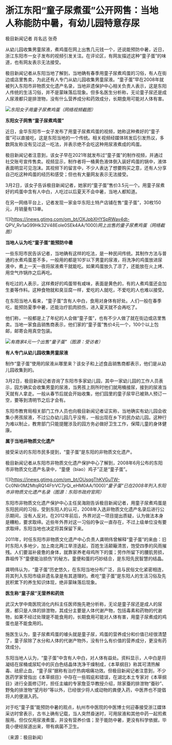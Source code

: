 # 浙江东阳“童子尿煮蛋”公开网售：当地人称能防中暑，有幼儿园特意存尿

极目新闻记者 肖名远 张奇

从幼儿园收集男童尿液，煮鸡蛋在网上出售几元钱一个，还说能预防中暑，近日，浙江东阳市一女子发布的视频引发关注。在评论区，有网友描述这种“童子蛋”的味道，也有网友表示无法接受。

极目新闻记者从东阳当地了解到，当地确有春季用童子尿煮鸡蛋的习俗，有人在街边或店里售卖，为此还有人专门从幼儿园收集男童尿液。“童子蛋”早在2008年就被列入东阳市非物质文化遗产名录，当地非遗保护中心相关负责人表示，这是东阳人传统的生活习俗，并不是蒙昧落后现象。但多名医生分析称，无论童子尿还是成人尿液都只是排泄物，没有什么营养成分和药效成分，长期食用可能对人体有害。

![](https://inews.gtimg.com/om_bt/OKck6PWccYQNyj_CdwFlRIL3oMTHuNdljTzwC46Yqgnj4AA/1000)_东阳女子用童子尿煮鸡蛋（网络视频截图）_

**东阳女子网售“童子尿煮鸡蛋”**

近日，金华东阳市一女子发布了用童子尿煮鸡蛋的视频，她称这种煮好的“童子蛋”可以直接吃，这是东阳当地的一个传统。相关视频经媒体转发后引发热议，多数网友称没有见过这一吃法，并表示绝不会吃这种用尿液煮成的鸡蛋。

极目新闻记者注意到，该女子早在2021年就发布过“童子蛋”的制作视频，并通过社交账号宣传售卖。视频显示，制作者将一桶黄色液体倒入装好鸡蛋的锅中，液体表面明显可见泡沫。其视频下的留言中，不少人表达了想要购买之意，还有人分享自己吃这种鸡蛋的经历和感受；但也有大量网友表示无法接受。

3月2日，该女子告诉极目新闻记者，她家的“童子蛋”售价3.5元一个。用童子尿煮好的鸡蛋中含有人中白，人吃过以后夏天不会中暑，当地人都知道。

在另一网络平台上，记者发现一家金华东阳土特产店铺在售“童子蛋”，30枚150元，月销量有13单。

![](https://inews.gtimg.com/om_bt/OXJpbXHYSpRWav4dt-
QPV_Rv1aG99Hk32V48Eole0SEk4AA/1000)_网上出售的童子尿煮鸡蛋（网络截图）_

**当地人认为吃“童子蛋”能预防中暑**

一些东阳市民告诉记者，当地确有这样的吃法，是一种民间传统。其制作方法与普通的水煮鸡蛋差不多，一般用的都是10岁以下男童的尿液，将洗净的鸡蛋放进尿液中，煮上一天一夜将尿液煮干就能吃。如果鸡蛋放久了凉了，还能放在火上烤、用空气炸锅炸之后再吃。

有吃过的人表示，这样煮好的鸡蛋带有咸味，表面是黄色的，有的人煮鸡蛋还会加生姜等作料。这种食物就和臭豆腐一样，爱吃的人就吃，不爱吃的人也难以接受。

在东阳当地人看来，“童子蛋”含有人中白，食用对身体有好处。人们一般在春季吃，能预防夏季中暑，还能治疗肌肉损伤，进入夏天就不会再吃了。

他们称，一般都是上了年纪的人会做“童子蛋”，也有不少人做了就在街边或店里售卖。当地一家食品销售商表示，他们家的“童子蛋”售价4元一个，100个以上包邮，邮寄会用真空包装。

![](https://inews.gtimg.com/om_bt/OMSKM22WM_7DKfnAvxt7z1DexIqGg3KML4XTb6KzDnXrIAA/1000)_有商家4元一个出售“童子蛋”（图源：受访者）_

**有人专门从幼儿园收集男童尿液**

制作“童子蛋”使用的尿液从哪里来？该女子和上述食品销售商都表示，他们是从幼儿园收集到的。

3月2日，极目新闻记者咨询了东阳市多家幼儿园，其中一家幼儿园的工作人员表示，园方确实会收集男童的尿液，当男孩上厕所时他们就用桶接尿，接到的尿液当天就有人拿走。一般从春节后就会开始收集，他们园里的童子尿早已被熟人预订一空，要等到清明节之后才会有。

东阳市教育局相关部门工作人员也向极目新闻记者证实称，当地确实有幼儿园会收集小男孩尿液，不过公办幼儿园几乎没有，一般出现在乡下的民办幼儿园。这种行为难以制止，教育部门只能提醒涉及的园方务必做好卫生工作，保障儿童的身体健康。

**属于当地非物质文化遗产**

接受采访的东阳市民多提到，“童子蛋”是东阳的非物质文化遗产。

极目新闻记者从东阳市非物质文化遗产保护中心了解到，2008年6月公布的东阳市非物质文化遗产名录中，“童便（biao）鸡子”正是“童子蛋”。

![](https://inews.gtimg.com/om_bt/OUsqgThKVGuTW-
Cc0NIr0M2MtqRQ14FtrVC7jrQi_eHM0AA/1000)_“童子蛋”已在2008年列入东阳市非物质文化遗产名录（图源：东阳市政府官网）_

东阳市非物质文化遗产保护中心主任吴海刚告诉极目新闻记者，用童子尿煮鸡蛋是东阳民间的习俗，受到东阳人的认可，2008年入选非物质文化遗产名录后进行公示期间，没有人反对。在2012年前后，外界对这一项目提出质疑，认为做法本身是糟粕，要求取缔。近些年外界对这一习俗的争议一直存在，不过上级单位没有要求取缔，东阳当地也决定将其保留下来。

2011年，时任东阳市非物质文化遗产中心负责人龚明伟曾解释“童子蛋”的来由：旧时东阳人多地少，加上南北两江旱涝迭起，百姓生活颠簸清苦，饱受四季的风雨摧残。人们要滋补疲惫的身体，就靠家养老母鸡所下的蛋；劳作所留下的腰肌劳损，靠祖传下“童便能治损伤”的秘方。童便和蛋的巧妙结合，是东阳先民智慧的结晶。

龚明伟认为，“童子蛋”历史悠久，在东阳当地分布广泛，且与民俗文化紧密相连，将其列入东阳市级非遗名录是有其道理的。煮吃“童子蛋”是东阳人的生活习俗及先民积累下的养生知识体现，绝非蒙昧落后现象。

**医生称“童子尿”无营养和药效**

武汉大学中南医院消化内科主任医师施先艳分析称，无论是童子尿还是成人的尿液，都只是人体的排泄物，其成分主要是人体代谢产物，包括毒素和药物的代谢物，如果不经过处理是不能食用的，长期食用可能对人体有害，用童子尿煮成的鸡蛋也是不能食用的。

施医生认为，童子尿煮鸡蛋的噱头就是童子尿，鸡蛋的营养成分和价值已经很清楚了，童子尿除了水分和人体的代谢产物外，没有什么有价值的营养成分，更没有药效成分。

东阳当地人认为，“童子蛋”中含有人中白，对人体有益处。资料显示，人中白是将凝结在尿桶或尿缸中的灰白色结晶体洗净干燥制成，《本草纲目》称其可清热解毒、祛瘀止血，“童子尿”据称有治疗热病咽痛功效。但极目新闻记者注意到，不少医药学家曾指出《本草纲目》中存在一些瑕疵和错误，在湖北本土专家对《本草纲目》进行全面修订时，担任主编的专家詹亚华教授介绍，除家蚕的排泄物“蚕砂”、野兔的排泄物“望月砂”等以外，已经很少将人或动物的粪便入药，中医界也不提倡将人的便溺入药。

对于吃“童子蛋”能预防中暑的观点，杭州市中医院的中医博士何迎春接受浙江媒体采访时曾表示，古书上确有记载，当人突然昏迷时，可用尿液和其他中药一起煎煮服用。但仅仅用尿液煮蛋，并没有营养价值；至于能防中暑，更没有科学依据，毕竟小便经尿道出来，带有病菌不卫生。

（来源：极目新闻）

